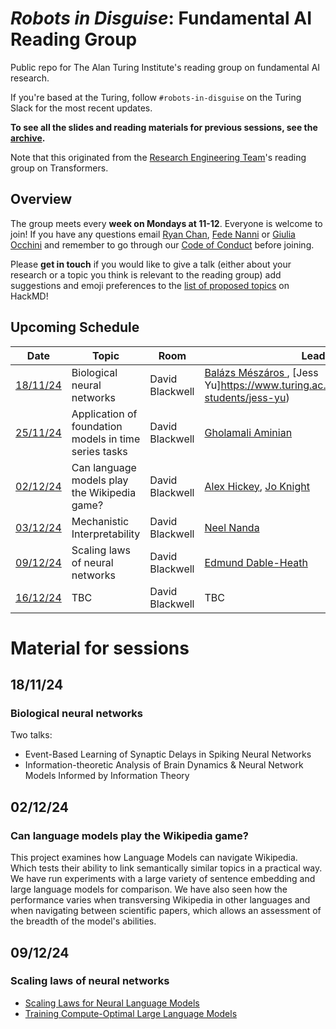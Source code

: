 # _Robots in Disguise_: Fundamental AI Reading Group

Public repo for The Alan Turing Institute's reading group on fundamental AI research.

If you're based at the Turing, follow `#robots-in-disguise` on the Turing Slack for the most recent updates.

**To see all the slides and reading materials for previous sessions, see the [archive](PREVIOUS.md).**

Note that this originated from the [Research Engineering Team](https://www.turing.ac.uk/research-engineering)'s reading group on Transformers.

## Overview

The group meets every <b>week on Mondays at 11-12</b>. Everyone is welcome to join! If you have any questions email [Ryan Chan](mailto:rchan@turing.ac.uk), [Fede Nanni](mailto:fnanni@turing.ac.uk) or [Giulia Occhini](go292@cam.ac.uk) and remember to go through our [Code of Conduct](CodeOfConduct.md) before joining.

Please **get in touch** if you would like to give a talk (either about your research or a topic you think is relevant to the reading group) add suggestions and emoji preferences to the [list of proposed topics](https://hackmd.io/4zHl_1G6Se-yumHTN48dqg?both) on HackMD!

## Upcoming Schedule

|Date | Topic | Room | Lead |
| --- | ----- | ---- | ---- |
| [18/11/24](#181124) | Biological neural networks | David Blackwell | [Balázs Mészáros ](https://www.turing.ac.uk/people/doctoral-students/balazs-meszaros), [Jess Yu]https://www.turing.ac.uk/people/doctoral-students/jess-yu) |
| [25/11/24](#251124) | Application of foundation models in time series tasks | David Blackwell | [Gholamali Aminian](https://www.turing.ac.uk/people/researchers/gholamali-aminian) |
| [02/12/24](#021224) | Can language models play the Wikipedia game? | David Blackwell | [Alex Hickey](https://www.turing.ac.uk/people/researchers/alex-hickey), [Jo Knight](https://www.turing.ac.uk/people/researchers/joanna-knight) |
| [03/12/24](#031224) | Mechanistic Interpretability | David Blackwell | [Neel Nanda](https://www.neelnanda.io/about) |
| [09/12/24](#091224) | Scaling laws of neural networks | David Blackwell | [Edmund Dable-Heath](https://github.com/eddableheath) |
| [16/12/24](#161224) | TBC | David Blackwell | TBC |


# Material for sessions

## 18/11/24
### Biological neural networks

Two talks:
- Event-Based Learning of Synaptic Delays in Spiking Neural Networks
- Information-theoretic Analysis of Brain Dynamics & Neural Network Models Informed by Information Theory

## 02/12/24
### Can language models play the Wikipedia game?

This project examines how Language Models can navigate Wikipedia. Which tests their ability to link semantically similar topics in a practical way. We have run experiments with a large variety of sentence embedding and large language models for comparison. We have also seen how the performance varies when transversing Wikipedia in other languages and when navigating between scientific papers, which allows an assessment of the breadth of the model's abilities.

## 09/12/24
### Scaling laws of neural networks

- [Scaling Laws for Neural Language Models](https://arxiv.org/pdf/2001.08361)
- [Training Compute-Optimal Large Language Models](https://arxiv.org/pdf/2203.15556)

